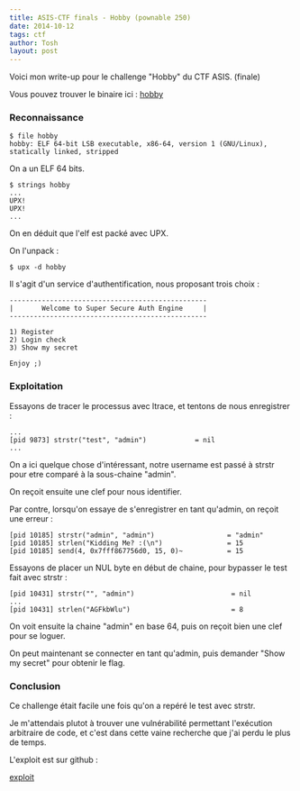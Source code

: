 ```yaml
---
title: ASIS-CTF finals - Hobby (pownable 250)
date: 2014-10-12
tags: ctf
author: Tosh
layout: post
---
```



Voici mon write-up pour le challenge "Hobby" du CTF ASIS. (finale)

Vous pouvez trouver le binaire ici : [hobby](https://repo.t0x0sh.org/ctf/2014/asis-finals/hobby_8524ad2ae5fde9a43d7e6b1956c8099b)

### Reconnaissance

```
$ file hobby
hobby: ELF 64-bit LSB executable, x86-64, version 1 (GNU/Linux), statically linked, stripped
```

On a un ELF 64 bits.

```
$ strings hobby
...
UPX!
UPX!
...
```

On en déduit que l'elf est packé avec UPX.

On l'unpack :

```
$ upx -d hobby
```

Il s'agit d'un service d'authentification, nous proposant trois choix :

```
-------------------------------------------------
|       Welcome to Super Secure Auth Engine     |
-------------------------------------------------

1) Register
2) Login check
3) Show my secret

Enjoy ;)
```

### Exploitation

Essayons de tracer le processus avec ltrace, et tentons de nous enregistrer :

```
...
[pid 9873] strstr("test", "admin")            = nil
...
```

On a ici quelque chose d'intéressant, notre username est passé à strstr pour etre comparé à la sous-chaine "admin".

On reçoit ensuite une clef pour nous identifier.


Par contre, lorsqu'on essaye de s'enregistrer en tant qu'admin, on reçoit une erreur :

```
[pid 10185] strstr("admin", "admin")                  = "admin"
[pid 10185] strlen("Kidding Me? :(\n")                = 15
[pid 10185] send(4, 0x7fff867756d0, 15, 0)~           = 15
```

Essayons de placer un NUL byte en début de chaine, pour bypasser le test fait avec strstr :

```
[pid 10431] strstr("", "admin")                        = nil
...
[pid 10431] strlen("AGFkbWlu")                         = 8
```

On voit ensuite la chaine "admin" en base 64, puis on reçoit bien une clef pour se loguer.

On peut maintenant se connecter en tant qu'admin, puis demander "Show my secret" pour obtenir le flag.


### Conclusion

Ce challenge était facile une fois qu'on a repéré le test avec strstr.

Je m'attendais plutot à trouver une vulnérabilité permettant l'exécution arbitraire de code, et c'est dans cette vaine recherche que j'ai perdu le plus de temps.

L'exploit est sur github :

[exploit](https://github.com/t00sh/ctf/blob/master/2014/asis-finals/hobby.pl)